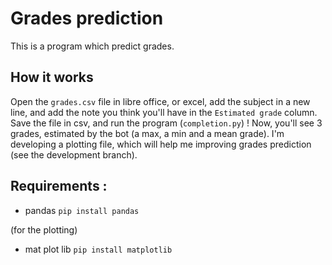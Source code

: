 # Grades prediction
This is a program which predict grades.

## How it works
Open the `grades.csv` file in libre office, or excel, add the subject in a new line, and add the note you think you'll have in the `Estimated grade` column. Save the file in csv, and run the program (`completion.py`) !
Now, you'll see 3 grades, estimated by the bot (a max, a min and a mean grade).
I'm developing a plotting file, which will help me improving grades prediction (see the development branch).

## Requirements :
- pandas
`pip install pandas`

(for the plotting)
- mat plot lib
`pip install matplotlib`